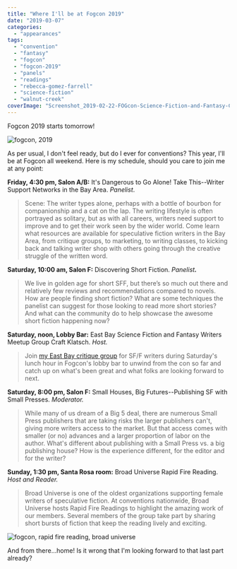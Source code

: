```yaml
---
title: "Where I'll be at Fogcon 2019"
date: "2019-03-07"
categories:
  - "appearances"
tags:
  - "convention"
  - "fantasy"
  - "fogcon"
  - "fogcon-2019"
  - "panels"
  - "readings"
  - "rebecca-gomez-farrell"
  - "science-fiction"
  - "walnut-creek"
coverImage: "Screenshot_2019-02-22-FOGcon-Science-Fiction-and-Fantasy-Convention-in-the-SF-Bay-Area.png"
---
```


Fogcon 2019 starts tomorrow!

![fogcon, 2019](https://d2ypg8o05lff0b.cloudfront.net/wp-content/uploads/sites/3/2019/03/07195049/Screenshot_2019-02-22-FOGcon-Science-Fiction-and-Fantasy-Convention-in-the-SF-Bay-Area.png)

As per usual, I don't feel ready, but do I ever for conventions? This year, I'll be at Fogcon all weekend. Here is my schedule, should you care to join me at any point:

**Friday, 4:30 pm, Salon A/B:** It's Dangerous to Go Alone! Take This--Writer Support Networks in the Bay Area. _Panelist_.

> Scene: The writer types alone, perhaps with a bottle of bourbon for companionship and a cat on the lap. The writing lifestyle is often portrayed as solitary, but as with all careers, writers need support to improve and to get their work seen by the wider world. Come learn what resources are available for speculative fiction writers in the Bay Area, from critique groups, to marketing, to writing classes, to kicking back and talking writer shop with others going through the creative struggle of the written word.

**Saturday, 10:00 am, Salon F:** Discovering Short Fiction. _Panelist_**_._**

> We live in golden age for short SFF, but there’s so much out there and relatively few reviews and recommendations compared to novels. How are people finding short fiction? What are some techniques the panelist can suggest for those looking to read more short stories? And what can the community do to help showcase the awesome short fiction happening now?

**Saturday, noon, Lobby Bar:** East Bay Science Fiction and Fantasy Writers Meetup Group Craft Klatsch. _Host._

> Join [my East Bay critique group](https://www.meetup.com/East-Bay-Science-Fiction-and-Fantasy-Writers/events/259201266/) for SF/F writers during Saturday's lunch hour in Fogcon's lobby bar to unwind from the con so far and catch up on what's been great and what folks are looking forward to next.

**Saturday, 8:00 pm, Salon F:** Small Houses, Big Futures--Publishing SF with Small Presses. _Moderator._ 

> While many of us dream of a Big 5 deal, there are numerous Small Press publishers that are taking risks the larger publishers can't, giving more writers access to the market. But that access comes with smaller (or no) advances and a larger proportion of labor on the author. What's different about publishing with a Small Press vs. a big publishing house? How is the experience different, for the editor and for the writer?

**Sunday, 1:30 pm, Santa Rosa room:** Broad Universe Rapid Fire Reading. _Host and Reader._

> Broad Universe is one of the oldest organizations supporting female writers of speculative fiction. At conventions nationwide, Broad Universe hosts Rapid Fire Readings to highlight the amazing work of our members. Several members of the group take part by sharing short bursts of fiction that keep the reading lively and exciting.

![fogcon, rapid fire reading, broad universe](https://d2ypg8o05lff0b.cloudfront.net/wp-content/uploads/sites/3/2019/03/07200706/Fogcon-2019-RFR.jpg)

And from there...home! Is it wrong that I'm looking forward to that last part already?
